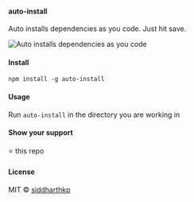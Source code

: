 #### auto-install

Auto installs dependencies as you code. Just hit save.

![Auto installs dependencies as you code](https://dl.dropboxusercontent.com/u/23355164/auto-install.gif)

#### Install

`npm install -g auto-install`

#### Usage

Run `auto-install` in the directory you are working in

#### Show your support

:star: this repo

#### License

MIT © [siddharthkp](https://github.com/siddharthkp)
